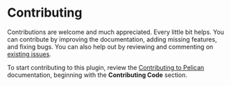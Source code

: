 Contributing
============

Contributions are welcome and much appreciated. Every little bit helps. You can contribute by improving the documentation, adding missing features, and fixing bugs. You can also help out by reviewing and commenting on [existing issues][].

To start contributing to this plugin, review the [Contributing to Pelican][] documentation, beginning with the **Contributing Code** section.

[existing issues]: https://github.com/the-eg/rst-html5-reader/issues
[Contributing to Pelican]: https://docs.getpelican.com/en/latest/contribute.html
